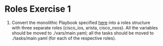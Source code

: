 # Roles Exercise 1

1. Convert the monolithic Playbook specified [here](https://github.com/ktbyers/ansible_course/blob/master/class6/exercises/monolithic.yml) into a roles structure with three separate roles (cisco_ios, arista, cisco_nxos). All the variables should be moved to ./vars/main.yaml; all the tasks should be moved to ./tasks/main.yaml (for each of the respective roles).
